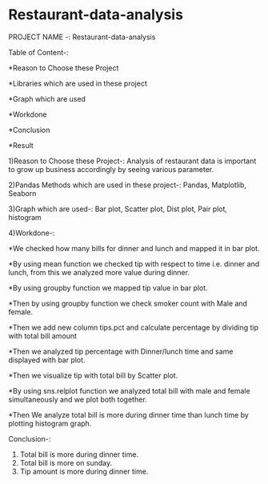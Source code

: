 # Restaurant-data-analysis
PROJECT NAME -: Restaurant-data-analysis

Table of Content-:

*Reason to Choose these Project

*Libraries which are used in these project

*Graph which are used

*Workdone

*Conclusion

*Result

1)Reason to Choose these Project-: Analysis of restaurant data is important to grow up business accordingly by seeing various parameter.

2)Pandas Methods which are used in these project-: Pandas, Matplotlib, Seaborn

3)Graph which are used-: Bar plot, Scatter plot, Dist plot, Pair plot, histogram



4)Workdone-:

*We checked how many bills for dinner and lunch and mapped it in bar plot.

*By using mean function we checked tip with respect to time i.e. dinner and lunch, from this we analyzed more value during dinner.

*By using groupby function we mapped tip value in bar plot.

*Then by using groupby function we check smoker count with Male and female.

*Then we add new column tips.pct and calculate percentage by dividing tip with total bill amount

*Then we analyzed tip percentage with Dinner/lunch time and same displayed with bar plot.
 
*Then we visualize tip with total bill by Scatter plot.

*By using sns.relplot function we analyzed total bill with male and female simultaneously and we plot both together.

*Then We analyze total bill is more during dinner time than lunch time by plotting histogram graph.



Conclusion-:
1. Total bill is more during dinner time.
2. Total bill is more on sunday.
3. Tip amount is more during dinner time.
